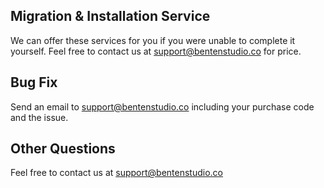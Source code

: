 ## Migration & Installation Service
We can offer these services for you if you were unable to complete it yourself. Feel free to contact us at [support@bentenstudio.co](mailto:support@bentenstudio.co) for price.

## Bug Fix
Send an email to [support@bentenstudio.co](mailto:support@bentenstudio.co) including your purchase code and the issue.

## Other Questions
Feel free to contact us at [support@bentenstudio.co](mailto:support@bentenstudio.co)